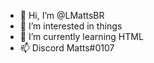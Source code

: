 - 👋 Hi, I’m @LMattsBR
- 👀 I’m interested in things
- 🌱 I’m currently learning HTML
- 📫 Discord Matts#0107

<!---
LMattsBR/LMattsBR is a ✨ special ✨ repository because its `README.md` (this file) appears on your GitHub profile.
You can click the Preview link to take a look at your changes.
--->
